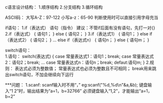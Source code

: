 c语言设计结构：
  1.顺序结构
  2.分支结构
  3.循环结构

ASCII码：
	大写A-Z：97-122
	小写a-z：65-90
 	判断使用时可以直接引用字母充当

if语句：
	1.if（表达式）
    语句（指令）
    建议：不管if后面有没有语句，先打一对{}
	2.if（表达式）
    {
      语句1；
    }
    else
    {
      语句2；
    }
	3.if（表达式1）
    {
      语句1；
    }
    else if（表达式2）
    {
      语句2；
    }
    ...
    else if（表达式n）
    {
      语句n；
    }
    else
    {
      语句m；
    }

switch语句：	
	1.语句：
		switch(表达式)
		{
 			case 常量表达式1：语句1；break;
	 		case 常量表达式2：语句2；break;
    	         ...
		 	case 常量表达式n：语句n；break;
	 		defaut:语句m;
		}
	2.规则：
 		表达式必须为整数值；
	 	常量表达式也必须为整数且不可相同；
	 	break用来跳出switch语句，不加会继续向下运行
	 



***问题：
	1.scanf:
 		scanf输入时不用“，”
	 		eg:scanf("%d,%d\n"&a,&b);
				键盘输入“1 2”时，输出结果为“a=1，b=32766”
				必须键盘输入“1,2”，才能输出“a=1，b=2”
